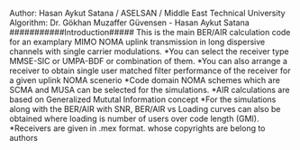  Author: Hasan Aykut Satana / ASELSAN / Middle East Technical University
 Algorithm: Dr. Gökhan Muzaffer Güvensen - Hasan Aykut Satana 
###########Introduction#####
 This is the main BER/AIR calculation code for an examplary MIMO NOMA uplink transmission in long dispersive channels with single carrier modulations. 
*You can select the receiver type MMSE-SIC or UMPA-BDF or combination of them.
*You can also arrange a receiver to obtain single user matched filter performance of the receiver for a given uplink NOMA scenerio
*Code domain NOMA schemes which are SCMA and MUSA can be selected for the  simulations. 
*AIR calculations are based on Generalized Mututal Information concept
*For the simulations along with the BER/AIR with SNR,  BER/AIR vs Loading curves can also be obtained where loading is number of users over code length  (GMI). 
*Receivers are given in .mex format. whose copyrights are belong to authors